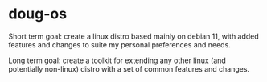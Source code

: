 # doug-os

Short term goal: create a linux distro based mainly on debian 11, with added features and changes to suite my personal preferences and needs.

Long term goal: create a toolkit for extending any other linux (and potentially non-linux) distro with a set of common features and changes.
